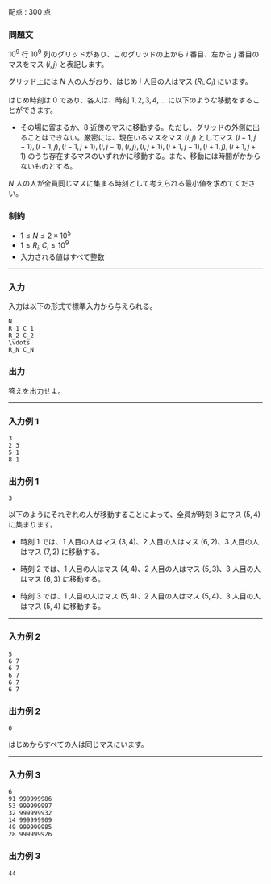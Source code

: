 配点 : $300$ 点

### 問題文

$10^9$ 行 $10^9$ 列のグリッドがあり、このグリッドの上から $i$ 番目、左から $j$ 番目のマスをマス $(i, j)$ と表記します。

グリッド上には $N$ 人の人がおり、はじめ $i$ 人目の人はマス $(R_i, C_i)$ にいます。

はじめ時刻は $0$ であり、各人は、時刻 $1, 2, 3, 4, \ldots$ に以下のような移動をすることができます。

  * その場に留まるか、$8$ 近傍のマスに移動する。ただし、グリッドの外側に出ることはできない。厳密には、現在いるマスをマス $(i, j)$ としてマス $(i - 1, j - 1), (i - 1, j), (i - 1, j + 1), (i, j - 1), (i, j), (i, j + 1), (i + 1, j - 1), (i + 1, j), (i + 1, j + 1)$ のうち存在するマスのいずれかに移動する。また、移動には時間がかからないものとする。



$N$ 人の人が全員同じマスに集まる時刻として考えられる最小値を求めてください。

### 制約

  * $1 \leq N \leq 2 \times 10^5$
  * $1 \leq R_i, C_i \leq 10^9$
  * 入力される値はすべて整数



* * *

### 入力

入力は以下の形式で標準入力から与えられる。
    
    
    N
    R_1 C_1
    R_2 C_2
    \vdots
    R_N C_N

### 出力

答えを出力せよ。

* * *

### 入力例 1
    
    
    3
    2 3
    5 1
    8 1

### 出力例 1
    
    
    3

以下のようにそれぞれの人が移動することによって、全員が時刻 $3$ にマス $(5, 4)$ に集まります。

  * 時刻 $1$ では、$1$ 人目の人はマス $(3, 4)$、$2$ 人目の人はマス $(6, 2)$、$3$ 人目の人はマス $(7, 2)$ に移動する。

  * 時刻 $2$ では、$1$ 人目の人はマス $(4, 4)$、$2$ 人目の人はマス $(5, 3)$、$3$ 人目の人はマス $(6, 3)$ に移動する。

  * 時刻 $3$ では、$1$ 人目の人はマス $(5, 4)$、$2$ 人目の人はマス $(5, 4)$、$3$ 人目の人はマス $(5, 4)$ に移動する。




* * *

### 入力例 2
    
    
    5
    6 7
    6 7
    6 7
    6 7
    6 7

### 出力例 2
    
    
    0

はじめからすべての人は同じマスにいます。

* * *

### 入力例 3
    
    
    6
    91 999999986
    53 999999997
    32 999999932
    14 999999909
    49 999999985
    28 999999926

### 出力例 3
    
    
    44